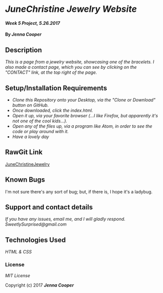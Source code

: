 # _JuneChristine Jewelry Website_

#### _Week 5 Project, 5.26.2017_

#### By _**Jenna Cooper**_

## Description

_This is a page from a jewelry website, showcasing one of the bracelets. I also made a contact page, which you can see by clicking on the "CONTACT" link, at the top right of the page._




## Setup/Installation Requirements

* _Clone this Repository onto your Desktop, via the "Clone or Download" button on GitHub._
* _Once downloaded, click the index.html._
* _Open it up, via your favorite browser (...I like Firefox, but apparently it's not one of the cool kids...)._
* _Open any of the files up, via a program like Atom, in order to see the code or play around with it._
* _Have a lovely day_

## RawGit Link
[JuneChristineJewelry](https://rawgit.com/Dahling/product-page/master/index.html)


## Known Bugs

I'm not sure there's any sort of bug; but, if there is, I hope it's a ladybug.

## Support and contact details

_If you have any issues, email me, and I will gladly respond. SweetlySurprised@gmail.com_

## Technologies Used

_HTML & CSS_

### License

*MIT License*

Copyright (c) 2017 **_Jenna Cooper_**
